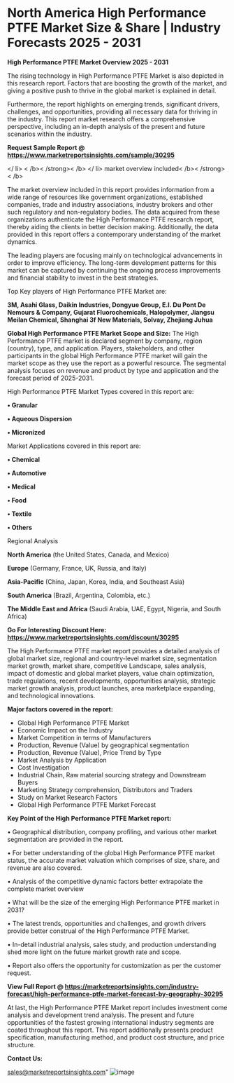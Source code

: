 # North America High Performance PTFE Market Size & Share | Industry Forecasts 2025 - 2031

<Strong> High Performance PTFE Market Overview 2025 - 2031</strong>

The rising technology in High Performance PTFE Market is also depicted in this research report. Factors that are boosting the growth of the market, and giving a positive push to thrive in the global market is explained in detail.

Furthermore, the report highlights on emerging trends, significant drivers, challenges, and opportunities, providing all necessary data for thriving in the industry. This report market research offers a comprehensive perspective, including an in-depth analysis of the present and future scenarios within the industry.

<strong>Request Sample Report @ <a href=https://www.marketreportsinsights.com/sample/30295>https://www.marketreportsinsights.com/sample/30295</a></strong>

</ li> < /b>< /strong>< /b> </ li> market overview included< /b>< /strong>< /b>

The market overview included in this report provides information from a wide range of resources like government organizations, established companies, trade and industry associations, industry brokers and other such regulatory and non-regulatory bodies. The data acquired from these organizations authenticate the High Performance PTFE research report, thereby aiding the clients in better decision making. Additionally, the data provided in this report offers a contemporary understanding of the market dynamics.

The leading players are focusing mainly on technological advancements in order to improve efficiency. The long-term development patterns for this market can be captured by continuing the ongoing process improvements and financial stability to invest in the best strategies.

Top Key players of High Performance PTFE Market are:

<strong>3M, Asahi Glass, Daikin Industries, Dongyue Group, E.I. Du Pont De Nemours & Company, Gujarat Fluorochemicals, Halopolymer, Jiangsu Meilan Chemical, Shanghai 3f New Materials, Solvay, Zhejiang Juhua</strong>

<strong><b>Global High Performance PTFE Market Scope and Size:</b></strong>
The High Performance PTFE market is declared segment by company, region (country), type, and application. Players, stakeholders, and other participants in the global High Performance PTFE market will gain the market scope as they use the report as a powerful resource. The segmental analysis focuses on revenue and product by type and application and the forecast period of 2025-2031.

High Performance PTFE Market Types covered in this report are:

<strong>• Granular

• Aqueous Dispersion

• Micronized</strong>

Market Applications covered in this report are:

<strong>• Chemical

• Automotive

• Medical

• Food

• Textile

• Others</strong> 

Regional Analysis

<strong>North America</strong> (the United States, Canada, and Mexico)

<strong>Europe</strong> (Germany, France, UK, Russia, and Italy)

<strong>Asia-Pacific</strong> (China, Japan, Korea, India, and Southeast Asia)

<strong>South America</strong> (Brazil, Argentina, Colombia, etc.)

<strong>The Middle East and Africa</strong> (Saudi Arabia, UAE, Egypt, Nigeria, and South Africa)

<strong>Go For Interesting Discount Here: <a href=https://www.marketreportsinsights.com/discount/30295>https://www.marketreportsinsights.com/discount/30295</a></strong>

The High Performance PTFE market report provides a detailed analysis of global market size, regional and country-level market size, segmentation market growth, market share, competitive Landscape, sales analysis, impact of domestic and global market players, value chain optimization, trade regulations, recent developments, opportunities analysis, strategic market growth analysis, product launches, area marketplace expanding, and technological innovations.

<strong><b>Major factors covered in the report:</b></strong>
<ul>
  <li>Global High Performance PTFE Market </li>
  <li>Economic Impact on the Industry</li>
  <li>Market Competition in terms of Manufacturers</li>
  <li>Production, Revenue (Value) by geographical segmentation</li>
  <li>Production, Revenue (Value), Price Trend by Type</li>
  <li>Market Analysis by Application</li>
  <li>Cost Investigation</li>
  <li>Industrial Chain, Raw material sourcing strategy and Downstream Buyers</li>
  <li>Marketing Strategy comprehension, Distributors and Traders</li>
  <li>Study on Market Research Factors</li>
  <li>Global High Performance PTFE Market Forecast</li>
</ul>

<strong><b>Key Point of the High Performance PTFE Market report:</b></strong>

• Geographical distribution, company profiling, and various other market segmentation are provided in the report.

• For better understanding of the global High Performance PTFE market status, the accurate market valuation which comprises of size, share, and revenue are also covered.

• Analysis of the competitive dynamic factors better extrapolate the complete market overview

• What will be the size of the emerging High Performance PTFE market in 2031?

• The latest trends, opportunities and challenges, and growth drivers provide better construal of the High Performance PTFE Market.

• In-detail industrial analysis, sales study, and production understanding shed more light on the future market growth rate and scope.

• Report also offers the opportunity for customization as per the customer request.

<strong><b>View Full Report @ <a href=https://marketreportsinsights.com/industry-forecast/high-performance-ptfe-market-forecast-by-geography-30295>https://marketreportsinsights.com/industry-forecast/high-performance-ptfe-market-forecast-by-geography-30295</a></b></strong>


At last, the High Performance PTFE Market report includes investment come analysis and development trend analysis. The present and future opportunities of the fastest growing international industry segments are coated throughout this report. This report additionally presents product specification, manufacturing method, and product cost structure, and price structure.

<strong>Contact Us:</strong>

sales@marketreportsinsights.com"
![image](https://github.com/user-attachments/assets/c3144d4a-7e0f-4d6c-a033-d623b5d09ee3)
